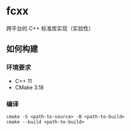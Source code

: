 # fcxx
跨平台的 C++ 标准库实现（实验性）

## 如何构建
### 环境要求
- C++ 11
- CMake 3.18

### 编译
```
cmake -S <path-to-source> -B <path-to-build>
cmake --build <path-to-build>
```
